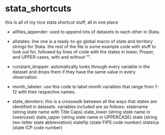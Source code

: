 # stata_shortcuts
this is all of my nice stata shortcut stuff, all in one place

- allfiles_appender:
used to append lots of datasets to each other in Stata.

- allstates:
line one is a ready-to-go global macro of state and territory strings for Stata.
the rest of the file is some example code with stuff to look out for, followed by
lines of code with the states in lower, Proper, and UPPER cases, with and without "".

- constant_dropper:
automatically looks through every variable in the dataset and drops them if they
have the same value in every observation.

- month_labeler:
use this code to label month variables that range from 1-12 with their respective names.

- state_denoters:
this is a crosswalk between all the ways that states are identified in datasets.
variables included are as follows:
  statename (string state name with Title Caps)
  state_lower (string state name in lowercase)
  state_upper (string state name in UPPERCASE)
  state (string two-letter state abbreviation)
  statefip (state FIPS code number)
  stateicp (state ICP code number)

